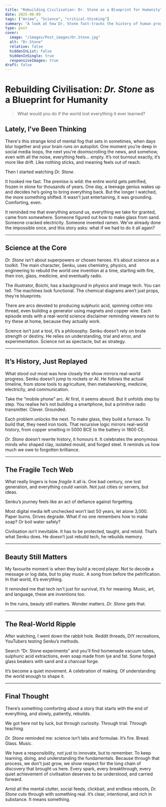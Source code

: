 ```yaml
---
title: "Rebuilding Civilisation: Dr. Stone as a Blueprint for Humanity"
date: 2025-06-09
tags: ["Anime", "Science", "critical-thinking"]
summary: "A look at how Dr. Stone fast-tracks the history of human progress, rebuilding technology from the ground up in a way that’s both scientifically grounded and surprisingly believable."
type: post
cover:
  image: "/images/Post_images/Dr.Stone.jpg"
  alt: "Dr.Stone"
  relative: false
  hiddenInList: false
  hiddenInSingle: true
  responsiveImages: true
draft: false
---
```


# Rebuilding Civilisation: *Dr. Stone* as a Blueprint for Humanity

> What would you do if the world lost everything it ever learned?

## Lately, I've Been Thinking

There's this strange kind of mental fog that sets in sometimes, when days blur together and your brain runs on autopilot. One moment you’re deep in social media loops, the next you're doomscrolling the news, and somehow, even with all the noise, everything feels... empty. It’s not burnout exactly, it’s more like drift. Like nothing sticks, and meaning feels out of reach.

Then I started watching *Dr. Stone*.

It hooked me fast. The premise is wild: the entire world gets petrified, frozen in stone for thousands of years. One day, a teenage genius wakes up and decides he’s going to bring everything back. But the longer I watched, the more something shifted. It wasn’t just entertaining, it was grounding. Comforting, even.

It reminded me that everything around us, everything we take for granted, came from somewhere. Someone figured out how to make glass from sand. Someone cracked electricity. Someone invented ramen. We’ve already done the impossible once, and this story asks: what if we had to do it all again?

---

## Science at the Core

*Dr. Stone* isn’t about superpowers or chosen heroes. It’s about science as a toolkit. The main character, Senku, uses chemistry, physics, and engineering to rebuild the world one invention at a time, starting with fire, then iron, glass, medicine, and eventually radio.

The illustrator, Boichi, has a background in physics and image tech. You can tell. The machines look functional. The chemical diagrams aren’t just props, they’re blueprints.

There are arcs devoted to producing sulphuric acid, spinning cotton into thread, even building a generator using magnets and copper wire. Each episode ends with a real-world science disclaimer reminding viewers not to try these at home, because they actually *work*.

Science isn’t just a tool, it’s a philosophy. Senku doesn’t rely on brute strength or destiny. He relies on understanding, trial and error, and experimentation. Science not as spectacle, but as strategy.

---

## It’s History, Just Replayed

What stood out most was how closely the show mirrors real-world progress. Senku doesn’t jump to rockets or AI. He follows the actual timeline, from stone tools to agriculture, then metalworking, medicine, electricity, and communication.

Take the “mobile phone” arc. At first, it seems absurd. But it unfolds step by step. You realise he’s not building a smartphone, but a primitive radio transmitter. Clever. Grounded.

Each problem unlocks the next. To make glass, they build a furnace. To build that, they need iron tools. That recursive logic mirrors real-world history, from copper smelting in 5000 BCE to the battery in 1800 CE.

*Dr. Stone* doesn’t rewrite history, it honours it. It celebrates the anonymous minds who shaped clay, isolated mould, and forged steel. It reminds us how much we owe to forgotten brilliance.

---

## The Fragile Tech Web

What really lingers is how *fragile* it all is. One bad century, one lost generation, and everything could vanish. Not just cities or servers, but ideas.

Senku’s journey feels like an act of defiance against forgetting.

Most digital media left unchecked won’t last 50 years, let alone 3,000. Paper burns. Drives degrade. What if no one remembers how to make soap? Or boil water safely?

Civilisation isn’t inevitable. It has to be protected, taught, and retold. That’s what Senku does. He doesn’t just rebuild tech, he rebuilds memory.

---

## Beauty Still Matters

My favourite moment is when they build a record player. Not to decode a message or log data, but to play music. A song from before the petrification. In that world, it’s everything.

It reminded me that tech isn’t just for survival, it’s for meaning. Music, art, and language, these are inventions too.

In the ruins, beauty still matters. Wonder matters. *Dr. Stone* gets that.

---

## The Real-World Ripple

After watching, I went down the rabbit hole. Reddit threads, DIY recreations, YouTubers testing Senku’s methods.

Search “Dr. Stone experiments” and you’ll find homemade vacuum tubes, sulphuric acid extractions, even soap made from lye and fat. Some forged glass beakers with sand and a charcoal forge.

It’s become a quiet movement. A celebration of making. Of understanding the world enough to shape it.

---

## Final Thought

There’s something comforting about a story that starts with the end of everything, and slowly, patiently, rebuilds.

We got here not by luck, but through curiosity. Through trial. Through teaching.

*Dr. Stone* reminded me: science isn’t labs and formulae. It’s fire. Bread. Glass. Music.

We have a responsibility, not just to innovate, but to remember. To keep learning, doing, and understanding the fundamentals. Because through that process, we don't just grow, we show respect for the long chain of discovery that brought us here. Every spark, every breakthrough, every quiet achievement of civilisation deserves to be understood, and carried forward.

Amid all the mental clutter, social feeds, clickbait, and endless reboots, *Dr. Stone* cuts through with something real. It’s clear, intentional, and rich in substance. It means something.